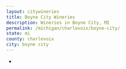 ```yaml
---
layout: citywineries
title: Boyne City Wineries
description: Wineries in Boyne City, MI
permalink: /michigan/charlevoix/boyne-city/
state: mi
county: charlevoix
city: boyne city
---
```

-
